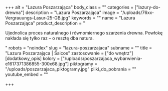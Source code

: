 +++
alt = "Lazura Poszarzająca"
body_class = ""
categories = ["lazury-do-drewna"]
description = "Lazura Poszarzająca"
image = "/uploads/76xx-Vergrauungs-Lasur-25-GB.jpg"
keywords = ""
name = "Lazura Poszarzająca"
product_description = "<p>Ujednolica proces naturalnego i równomiernego szarzenia drewna. Powłokę nakłada się tylko raz – o resztę dba natura.</p>"
robots = "noindex"
slug = "lazura-poszarzajaca"
subname = ""
title = "Lazura Poszarzająca | Saicos"
zastosowanie = ["do wnętrz"]
[dodatkowy_opis]
kolory = ["/uploads/poszarzajaca_wybarwienia-e1617371386855-300x68.jpg"]
piktogramy = "/uploads/poszarzajaca_piktogramy.jpg"
pliki_do_pobrania = ""
youtube_embed = ""

+++

